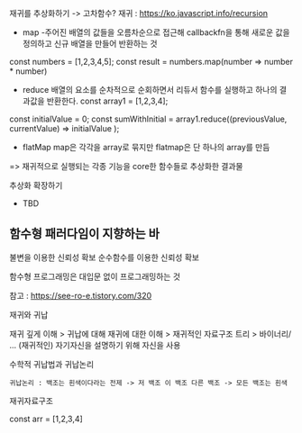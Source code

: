 재귀를 추상화하기 -> 고차함수?
재귀 : https://ko.javascript.info/recursion

 * map
 -주어진 배열의 값들을 오름차순으로 접근해 callbackfn을 통해 새로운 값을 정의하고 신규 배열을 만들어 반환하는 것

 const numbers = [1,2,3,4,5];
 const result = numbers.map(number => number * number)

 * reduce
 배열의 요소를 순차적으로 순회하면서 리듀서 함수를 실행하고 하나의 결과값을 반환한다.
 const array1 = [1,2,3,4];

 const initialValue = 0;
 const sumWithInitial = array1.reduce((previousValue, currentValue) => initialValue
);
 * flatMap
 map은 각각을 array로 묶지만 flatmap은 단 하나의 array를 만듬

=> 재귀적으로 실행되는 각종 기능을 core한 함수들로 추상화한 결과물

추상화 확장하기
 * TBD

함수형 패러다임이 지향하는 바
-
불변을 이용한 신뢰성 확보
순수함수를 이용한 신뢰성 확보

함수형 프로그래밍은 대입문 없이 프로그래밍하는 것

참고 : https://see-ro-e.tistory.com/320


재귀와 귀납

재귀 깊게 이해 > 귀납에 대해 
재귀에 대한 이해 > 재귀적인 자료구조
트리 > 바이너리/ ... (재귀적인) 자기자신을 설명하기 위해 자신을 사용

수학적 귀납법과 귀납논리

    귀납논리 : 백조는 흰색이다라는 전제 -> 저 백조 이 백조 다른 백조 -> 모든 백조는 흰색

재귀자료구조

const arr = [1,2,3,4]

